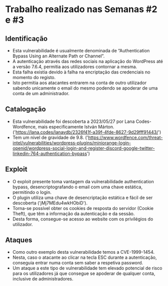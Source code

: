 # Trabalho realizado nas Semanas #2 e #3

## Identificação

- Esta vulnerabilidade é usualmente denominada de “Authentication Bypass Using an Alternate Path or Channel”.
- A autenticação através das redes sociais na aplicação do WordPress até a versão 7.6.4, permitia aos utilizadores contornar a mesma.
- Esta falha existia devido à falha na encriptação das credenciais no momento do registo.
-  Isto permitia aos atacantes entrarem na conta de outro utilizador sabendo unicamente o email do mesmo podendo se apoderar de uma conta de um administrador.

## Catalogação

- Esta vulnerabilidade foi descoberta a 
2023/05/27 por Lana Codes-Wordfence, mais especificamente István Márton.
('https://lana.codes/lanavdb/2326f41f-a39f-4fde-8627-9d29fff91443/')
- Tem um nível de gravidade de 9.8. 
('https://www.wordfence.com/threat-intel/vulnerabilities/wordpress-plugins/miniorange-login-openid/wordpress-social-login-and-register-discord-google-twitter-linkedin-764-authentication-bypass')

## Exploit

- O exploit presente toma vantagem da vulnerabilidade authentication bypass, desencriptografando o email com uma chave estática, permitindo o login.
- O plugin utiliza uma chave de desencriptação estática e fácil de ser descoberta ('jMj7MEdu4wkHObiD').
- Torna-se possível obter os cookies de resposta do servidor (Cookie Theft), que têm a informação da autenticação e da sessão.
- Desta forma, consegue-se acesso ao website com os privilégios do utilizador.

## Ataques

- Como outro exemplo desta vulnerabilidade temos a CVE-1999-1454.
- Nesta, caso o atacante ao clicar na tecla ESC durante a autenticação, conseguia entrar numa conta sem saber a respetiva password.
- Um ataque a este tipo de vulnerabilidade tem elevado potencial de risco para os utilizadores já que consegue se apoderar de qualquer conta, inclusive de administradores.
